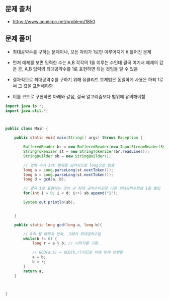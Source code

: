 ## 문제 출처
- https://www.acmicpc.net/problem/1850

## 문제 풀이
- 최대공약수를 구하는 문제이나, 모든 자리가 1로만 이루어지게 비틀어진 문제

- 먼저 예제를 보면 입력한 수는 A,B 각각의 1을 이루는 수인데 결국 여기서 예제의 값은 곧, A,B 입력의 최대공약수를 1로 표현하면 되는 것임을 알 수 있음

- 결과적으로 최대공약수를 구하기 위해 유클리드 호제법은 동일하게 사용은 하되 1로써 그 값을 표현해야함

- 이를 코드로 구현하면 아래와 같음, 결국 알고리즘보다 범위에 유의해야함

```java
import java.io.*;
import java.util.*;



public class Main {

    public static void main(String[] args) throws Exception {

        BufferedReader br = new BufferedReader(new InputStreamReader(System.in));
        StringTokenizer st = new StringTokenizer(br.readLine());
        StringBuilder sb = new StringBuilder();

        // 입력 수가 int 범위를 넘어서므로 long으로 받음
        long a = Long.parseLong(st.nextToken());
        long b = Long.parseLong(st.nextToken());
        long d = gcd(a, b);

        // 결국 1로 표현하는 것이 곧 최대 공약수이므로 나온 최대공약수만큼 1을 붙임
        for(int i = 0; i < d; i++) sb.append("1");

        System.out.println(sb);


    }

    public static long gcd(long a, long b){

        // 0이 될 때까지 반복, 그때가 최대공약수임
        while(b != 0) {
            long r = a % b; // 나머지를 구함

            // GCD(a,b) = GCD(b,r)이므로 이에 맞게 변환함
            a = b;
            b = r;
        }
        return a;
    }



}
```

